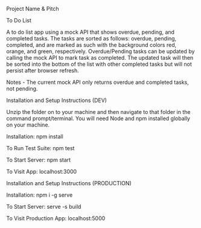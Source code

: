 Project Name & Pitch

To Do List

A to do list app using a mock API that shows overdue, pending, and completed tasks. The tasks are sorted as follows: overdue, pending, completed, and are marked as such with the background colors red, orange, and green, respectively. Overdue/Pending tasks can be updated by calling the mock API to mark task as completed. The updated task will then be sorted into the bottom of the list with other completed tasks but will not persist after browser refresh.

Notes - The current mock API only returns overdue and completed tasks, not pending. 


Installation and Setup Instructions (DEV)

Unzip the folder on to your machine and then navigate to that folder in the command prompt/terminal. You will need Node and npm installed globally on your machine.

Installation:
npm install

To Run Test Suite:
npm test

To Start Server:
npm start

To Visit App:
localhost:3000

Installation and Setup Instructions (PRODUCTION)

Installation:
npm i -g serve

To Start Server:
serve -s build

To Visit Production App:
localhost:5000
